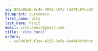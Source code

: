 ```yaml
---
id: 056a9616-9c45-497d-a57a-fd379c07ce62
blueprint: customers
first_name: Vito
last_name: Panič
email: vito.panic@gmail.com
title: 'Vito Panič'
orders:
  - ce5d438f-f2ee-4155-8e5e-6a49496fabbe
---
```

